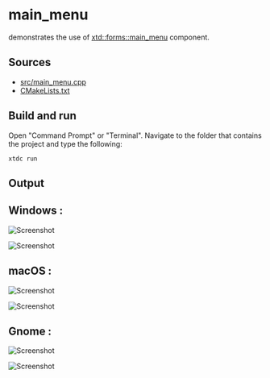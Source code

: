 # main_menu

demonstrates the use of [xtd::forms::main_menu](https://gammasoft71.github.io/xtd/reference_guides/latest/classxtd_1_1forms_1_1main__menu.html) component.

## Sources

* [src/main_menu.cpp](src/main_menu.cpp)
* [CMakeLists.txt](CMakeLists.txt)

## Build and run

Open "Command Prompt" or "Terminal". Navigate to the folder that contains the project and type the following:

```shell
xtdc run
```

## Output

## Windows :

![Screenshot](../../../../docs/pictures/examples/main_menu_w.png)

![Screenshot](../../../../docs/pictures/examples/main_menu_wd.png)

## macOS :

![Screenshot](../../../../docs/pictures/examples/main_menu_m.png)

![Screenshot](../../../../docs/pictures/examples/main_menu_md.png)

## Gnome :

![Screenshot](../../../../docs/pictures/examples/main_menu_g.png)

![Screenshot](../../../../docs/pictures/examples/main_menu_gd.png)
